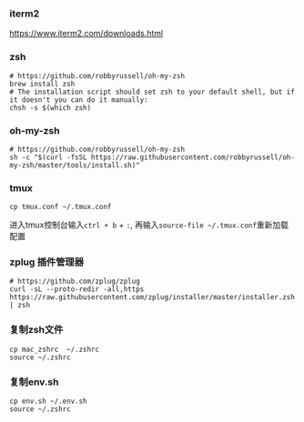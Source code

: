 ### iterm2
https://www.iterm2.com/downloads.html

### zsh
```
# https://github.com/robbyrussell/oh-my-zsh
brew install zsh
# The installation script should set zsh to your default shell, but if it doesn't you can do it manually:
chsh -s $(which zsh)
```

### oh-my-zsh
```
# https://github.com/robbyrussell/oh-my-zsh
sh -c "$(curl -fsSL https://raw.githubusercontent.com/robbyrussell/oh-my-zsh/master/tools/install.sh)"
```

### tmux
```
cp tmux.conf ~/.tmux.conf
```
进入tmux控制台输入`ctrl + b` + `:`, 再输入`source-file ~/.tmux.conf`重新加载配置

### zplug 插件管理器
```
# https://github.com/zplug/zplug
curl -sL --proto-redir -all,https https://raw.githubusercontent.com/zplug/installer/master/installer.zsh | zsh
```

### 复制zsh文件
```
cp mac_zshrc  ~/.zshrc
source ~/.zshrc
```

### 复制env.sh
```
cp env.sh ~/.env.sh
source ~/.zshrc
```